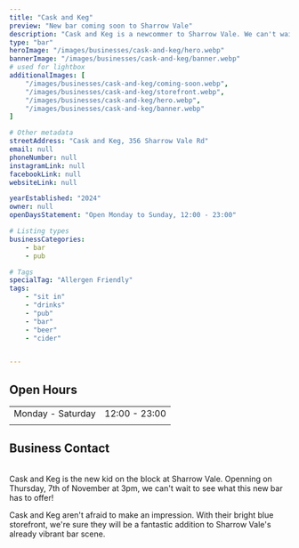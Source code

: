 ```yaml
---
title: "Cask and Keg"
preview: "New bar coming soon to Sharrow Vale"
description: "Cask and Keg is a newcommer to Sharrow Vale. We can't wait to see more from them soon!" 
type: "bar"
heroImage: "/images/businesses/cask-and-keg/hero.webp"
bannerImage: "/images/businesses/cask-and-keg/banner.webp"
# used for lightbox
additionalImages: [
    "/images/businesses/cask-and-keg/coming-soon.webp",
    "/images/businesses/cask-and-keg/storefront.webp",
    "/images/businesses/cask-and-keg/hero.webp",
    "/images/businesses/cask-and-keg/banner.webp"
]

# Other metadata
streetAddress: "Cask and Keg, 356 Sharrow Vale Rd" 
email: null
phoneNumber: null
instagramLink: null
facebookLink: null
websiteLink: null

yearEstablished: "2024"
owner: null
openDaysStatement: "Open Monday to Sunday, 12:00 - 23:00"

# Listing types
businessCategories:
    - bar
    - pub

# Tags
specialTag: "Allergen Friendly"
tags:
    - "sit in"
    - "drinks"
    - "pub"
    - "bar"
    - "beer"
    - "cider"


---
```


## Open Hours

|                   |               |
| ----------------- | ------------- |
| Monday - Saturday | 12:00 - 23:00 |
|                   |               |

## Business Contact

|     |     |
| --- | --- |


Cask and Keg is the new kid on the block at Sharrow Vale. Openning on Thursday, 7th of November at 3pm, we can't wait to see what this new bar has to offer!

Cask and Keg aren't afraid to make an impression. With their bright blue storefront, we're sure they will be a fantastic addition to Sharrow Vale's already vibrant bar scene.